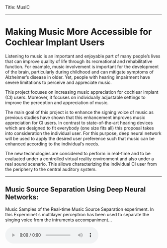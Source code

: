 Title: MusIC

- - - 

# Making Music More Accessible for Cochlear Implant Users

Listening to music is an important and enjoyable part of many people’s lives that can improve quality of life through its recreational and rehabilitative function. For example, music involvement is important for the development of the brain, particularly during childhood and can mitigate symptoms of Alzheimer’s disease in older. Yet, people with hearing impairment have severe limitations to perceive and appreciate music. 

This project focuses on increasing music appreciation for cochlear implant (CI) users.  Moreover, it focuses on individually adjustable settings to improve the perception and appreciation of music. 

The main goal of this project is to enhance the signing voice of music as previous studies have shown that this enhancement improves music appreciation for CI users. In contrast to state-of-the-art hearing devices which are designed to fit everybody (one size fits all) this proposal takes into consideration the individual user. For this purpose, deep neural network will be used to apply the desired user preference such that music can be enhanced according to the individual’s needs. 

The new technologies are considered to perform in real-time and to be evaluated under a controlled virtual reality environment and also under a real sound scenario. This allows characterizing the individual CI user from the periphery to the central auditory system. 

- - - 
## Music Source Separation Using Deep Neural Networks:

Music Samples of the Real-time Music Source Separation experiment. In this Experminet s multilayer perceptron has been used to separate the singing voice from the intruments accompaniment...



<audio controls=true  src="pages/01_workgroups/nogueira/projects/MusIC/Example1/SpeechFullyConnectedR2.wav"/>    

<audio controls=true src="MusIC/Example1/SpeechFullyConnectedR2.wav"/>  



- - -

### Funding:


### Contact:
DHZ-Deutsches HörZentrum Hannover:

    Prof. Dr.-Ing. Waldo Nogueira
    Karl-Wiechert-Allee 3 
    30625 Hannover


### Publications:

|  |       |
|-:|:------| 
| | **[Design and Evaluation of a Real-Time Audio Source Separation Algorithm to Remix Music for Cochlear Implant Users.](https://www.frontiersin.org/articles/10.3389/fnins.2020.00434/full)** Tahmasebi S, Gajȩcki T, Nogueira W. Frontiers in Neuroscience. 14, 434. doi: 110.3389/fnins.2020.00434. Epub 2020 May 14.|



